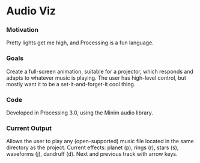 Audio Viz
=========

### Motivation

Pretty lights get me high, and Processing is a fun language.

### Goals

Create a full-screen animation, suitable for a projector, which responds and adapts to whatever music is playing. The user has high-level control, but mostly want it to be a set-it-and-forget-it cool thing.

### Code

Developed in Processing 3.0, using the Minim audio library.

### Current Output

Allows the user to play any (open-supported) music file located in the same directory as the project. Current effects: planet (p), rings (r), stars (s), waveforms (j), dandruff (d). Next and previous track with arrow keys.
